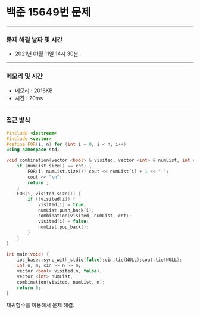 
# 백준 15649번 문제

---

### 문제 해결 날짜 및 시간

- 2021년 01월 11일 14시 30분

---
### 메모리 및 시간

- 메모리 : 2016KB
- 시간 : 20ms

---

### 접근 방식
```cpp
#include <iostream>
#include <vector>
#define FOR(i, n) for (int i = 0; i < n; i++)
using namespace std;

void combination(vector <bool> & visited, vector <int> & numList, int cnt) {
    if (numList.size() == cnt) {
        FOR(i, numList.size()) cout << numList[i] + 1 << " ";
        cout << "\n";
        return ;
    }
    FOR(i, visited.size()) {
        if (!visited[i]) {
            visited[i] = true;
            numList.push_back(i);
            combination(visited, numList, cnt);
            visited[i] = false;
            numList.pop_back();
        }
    }
}

int main(void) {
    ios_base::sync_with_stdio(false);cin.tie(NULL);cout.tie(NULL);
    int n, m; cin >> n >> m;
    vector <bool> visited(n, false);
    vector <int> numList;
    combination(visited, numList, m);
    return 0;
}


```
재귀함수를 이용해서 문제 해결.  




